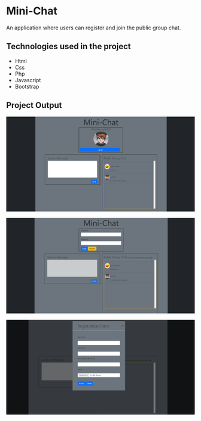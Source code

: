 # Mini-Chat
An application where users can register and join the public group chat.

## Technologies used in the project

* Html
* Css
* Php
* Javascript
* Bootstrap

## Project Output
![Minichat_Login](https://github.com/jcrunatay/Mini-Chat/blob/master/mini-chat-login.png "Logging in") 

![MiniChat](https://github.com/jcrunatay/Mini-Chat/blob/master/minichat.png "Active User") 

![Registration](https://github.com/jcrunatay/Mini-Chat/blob/master/registration.png "Registration") 
